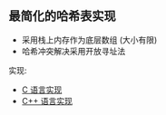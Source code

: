 最简化的哈希表实现
------------------

* 采用栈上内存作为底层数组 (大小有限)
* 哈希冲突解决采用开放寻址法

实现:

- [C 语言实现](map-c)
- [C++ 语言实现](map-cpp)
